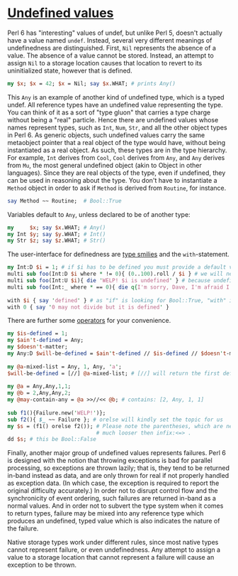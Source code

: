 [1]: http://rosettacode.org/wiki/Undefined_values

# [Undefined values][1]

Perl 6 has "interesting" values of undef, but unlike Perl 5, doesn't actually have a value named `undef`. Instead, several very different meanings of undefinedness are distinguished. First, `Nil` represents the absence of a value. The absence of a value cannot be stored. Instead, an attempt to assign `Nil` to a storage location causes that location to revert to its uninitialized state, however that is defined.

```perl
my $x; $x = 42; $x = Nil; say $x.WHAT; # prints Any()
```


This `Any` is an example of another kind of undefined type, which is a typed undef. All reference types have an undefined value representing the type. You can think of it as a sort of "type gluon" that carries a type charge without being a "real" particle. Hence there are undefined values whose names represent types, such as `Int`, `Num`, `Str`, and all the other object types in Perl 6. As generic objects, such undefined values carry the same metaobject pointer that a real object of the type would have, without being instantiated as a real object. As such, these types are in the type hierarchy. For example, `Int` derives from `Cool`, `Cool` derives from `Any`, and `Any` derives from `Mu`, the most general undefined object (akin to Object in other languages). Since they are real objects of the type, even if undefined, they can be used in reasoning about the type. You don't have to instantiate a `Method` object in order to ask if `Method` is derived from `Routine`, for instance.

```perl
say Method ~~ Routine;  # Bool::True
```


Variables default to `Any`, unless declared to be of another type:

```perl
my     $x; say $x.WHAT; # Any()
my Int $y; say $y.WHAT; # Int()
my Str $z; say $z.WHAT; # Str()
```


The user-interface for definedness are [type smilies](http://design.perl6.org/S12.html#Abstract_vs_Concrete_types) and the `with`-statement.

```perl
my Int:D $i = 1; # if $i has to be defined you must provide a default value
multi sub foo(Int:D $i where * != 0){ (0..100).roll / $i } # we will never divide by 0
multi sub foo(Int:U $i){ die 'WELP! $i is undefined' } # because undefinedness is deadly
multi sub foo(Int:_ where * == 0){ die q{I'm sorry, Dave, I'm afraid I can't do that.} }
 
with $i { say 'defined' } # as "if" is looking for Bool::True, "with" is looking for *.defined
with 0 { say '0 may not divide but it is defined' }

```


There are further some [operators](http://design.perl6.org/S03.html) for your convenience.

```perl
my $is-defined = 1;
my $ain't-defined = Any;
my $doesn't-matter;
my Any:D $will-be-defined = $ain't-defined // $is-defined // $doesn't-matter;
 
my @a-mixed-list = Any, 1, Any, 'a';
$will-be-defined = [//] @a-mixed-list; # [//] will return the first defined value
 
my @a = Any,Any,1,1;
my @b = 2,Any,Any,2;
my @may-contain-any = @a >>//<< @b; # contains: [2, Any, 1, 1]
 
sub f1(){Failure.new('WELP!')};
sub f2(){ $_ ~~ Failure }; # orelse will kindly set the topic for us
my $s = (f1() orelse f2()); # Please note the parentheses, which are needed because orelse is
                            # much looser then infix:<=> .
dd $s; # this be Bool::False
```


Finally, another major group of undefined values represents failures. Perl 6 is designed with the notion that throwing exceptions is bad for parallel processing, so exceptions are thrown lazily; that is, they tend to be returned in-band instead as data, and are only thrown for real if not properly handled as exception data. (In which case, the exception is required to report the original difficulty accurately.) In order not to disrupt control flow and the synchronicity of event ordering, such failures are returned in-band as a normal values. And in order not to subvert the type system when it comes to return types, failure may be mixed into any reference type which produces an undefined, typed value which is also indicates the nature of the failure.



Native storage types work under different rules, since most native types cannot represent failure, or even undefinedness. Any attempt to assign a value to a storage location that cannot represent a failure will cause an exception to be thrown.